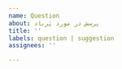 ```yaml
---
name: Question
about: پرسش در مورد پَرباد
title: ''
labels: question | suggestion
assignees: ''

---
```




